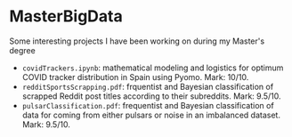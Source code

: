 # MasterBigData
Some interesting projects I have been working on during my Master's degree

- `covidTrackers.ipynb`: mathematical modeling and logistics for optimum COVID tracker distribution in Spain using Pyomo. Mark: 10/10.
- `redditSportsScrapping.pdf`: frquentist and Bayesian classification of scrapped Reddit post titles according to their subreddits. Mark: 9.5/10.
- `pulsarClassification.pdf`: frequentist and Bayesian classification of data for coming from either pulsars or noise in an imbalanced dataset. Mark: 9.5/10.
